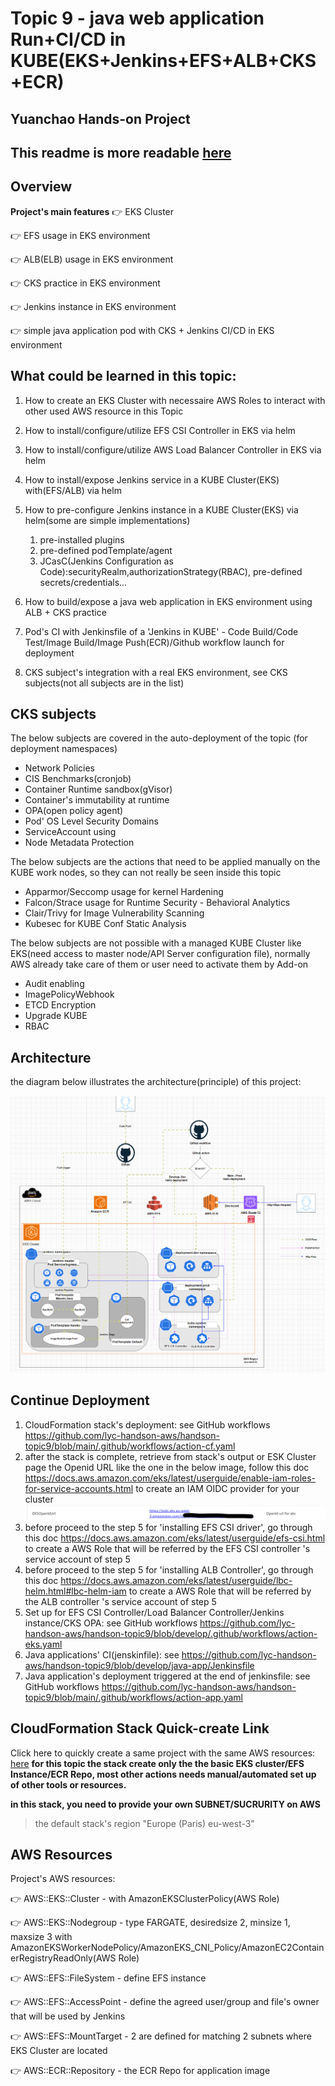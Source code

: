 # Topic 9 - java web application Run+CI/CD in  KUBE(EKS+Jenkins+EFS+ALB+CKS+ECR)
##  Yuanchao Hands-on Project

## This readme is more readable [here](https://github.com/lyc-handson-aws/handson-topic9)


## **Overview**

**Project's main features**
:point_right: EKS Cluster

:point_right: EFS usage in EKS environment

:point_right: ALB(ELB) usage in EKS environment

:point_right: CKS practice in EKS environment

:point_right: Jenkins instance in EKS environment

:point_right: simple java application pod with CKS + Jenkins CI/CD in EKS environment

## What could be learned in this topic:

1. How to create an EKS Cluster with necessaire AWS Roles to interact with other used AWS resource in this Topic
2. How to install/configure/utilize EFS CSI Controller in EKS via helm
3. How to install/configure/utilize AWS Load Balancer Controller in EKS via helm
4. How to install/expose Jenkins service in a KUBE Cluster(EKS) with(EFS/ALB) via helm
5. How to pre-configure Jenkins instance in a KUBE Cluster(EKS) via helm(some are simple implementations)
   1. pre-installed plugins
   2. pre-defined podTemplate/agent
   3. JCasC(Jenkins Configuration as Code):securityRealm,authorizationStrategy(RBAC), pre-defined secrets/credentials...

6. How to build/expose a java web application in EKS environment using ALB  + CKS practice
7. Pod's CI with Jenkinsfile of a 'Jenkins in KUBE' - Code Build/Code Test/Image Build/Image Push(ECR)/Github workflow launch for deployment
8. CKS subject's integration with a real EKS environment, see CKS subjects(not all subjects are in the list)

## CKS subjects

The below subjects are covered in the auto-deployment of the topic (for deployment namespaces)

- Network Policies
- CIS Benchmarks(cronjob)
- Container Runtime sandbox(gVisor)
- Container's immutability at runtime
- OPA(open policy agent)
- Pod' OS Level Security Domains
- ServiceAccount using
- Node Metadata Protection

The below subjects are the actions that need to be applied manually on the KUBE work nodes, so they can not really be seen inside this topic

- Apparmor/Seccomp usage for kernel Hardening
- Falcon/Strace usage for Runtime Security - Behavioral Analytics
- Clair/Trivy for Image Vulnerability Scanning
- Kubesec for KUBE Conf Static Analysis

The below subjects are not possible with a managed KUBE Cluster like EKS(need access to master node/API Server configuration file), normally AWS already take care of them or user need to activate them by Add-on

- Audit enabling
- ImagePolicyWebhook
- ETCD Encryption
- Upgrade KUBE
- RBAC



## **Architecture**

the diagram below illustrates the architecture(principle) of this project:

![](images/1-architecture.png)


## Continue Deployment
1. CloudFormation stack's deployment: see GitHub workflows https://github.com/lyc-handson-aws/handson-topic9/blob/main/.github/workflows/action-cf.yaml
2. after the stack is complete, retrieve from stack's output or ESK Cluster page the Openid URL like the one in the below image, follow this doc https://docs.aws.amazon.com/eks/latest/userguide/enable-iam-roles-for-service-accounts.html to create an IAM OIDC provider for your cluster
   ![](images/openidurl.png)
3. before proceed to the step 5 for 'installing EFS CSI driver', go through this doc https://docs.aws.amazon.com/eks/latest/userguide/efs-csi.html to create a AWS Role that will be referred by the EFS CSI controller 's service account of step 5
4. before proceed to the step 5 for 'installing ALB Controller', go through this doc  https://docs.aws.amazon.com/eks/latest/userguide/lbc-helm.html#lbc-helm-iam to create a AWS Role that will be referred by the ALB controller 's service account of step 5
5. Set up for EFS CSI Controller/Load Balancer Controller/Jenkins instance/CKS OPA: see GitHub workflows https://github.com/lyc-handson-aws/handson-topic9/blob/develop/.github/workflows/action-eks.yaml
6. Java applications' CI(jenskinfile): see https://github.com/lyc-handson-aws/handson-topic9/blob/develop/java-app/Jenkinsfile
7. Java application's deployment triggered at the end of jenkinsfile: see GitHub workflows https://github.com/lyc-handson-aws/handson-topic9/blob/main/.github/workflows/action-app.yaml



## **CloudFormation Stack Quick-create Link**
Click here to quickly create a same project with the same AWS resources:  [here](https://eu-west-3.console.aws.amazon.com/cloudformation/home?region=eu-west-3#/stacks/create/review?templateURL=https://s3bucket-handson-topic1.s3.eu-west-3.amazonaws.com/CF-template-handson-topic9.yaml)
**for this topic the stack create only the the basic EKS cluster/EFS Instance/ECR Repo, most other actions needs manual/automated set up of other tools or resources.**

**in this stack, you need to provide your own SUBNET/SUCRURITY on AWS**

> the default stack's region "Europe (Paris) eu-west-3"

## **AWS Resources**
Project's AWS resources:

:point_right: AWS::EKS::Cluster - with AmazonEKSClusterPolicy(AWS Role)

:point_right: AWS::EKS::Nodegroup -  type FARGATE, desiredsize 2, minsize 1, maxsize 3 with AmazonEKSWorkerNodePolicy/AmazonEKS_CNI_Policy/AmazonEC2ContainerRegistryReadOnly(AWS Role)

:point_right: AWS::EFS::FileSystem - define EFS instance

:point_right: AWS::EFS::AccessPoint - define the agreed user/group and file's owner that will be used by Jenkins

:point_right: AWS::EFS::MountTarget - 2 are defined for matching 2 subnets where EKS Cluster are located

:point_right: AWS::ECR::Repository - the ECR Repo for application image

